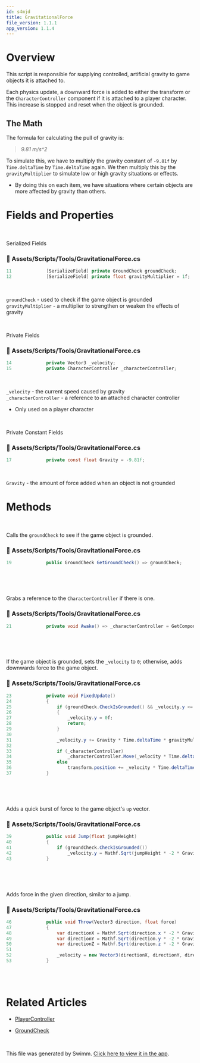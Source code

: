 ```yaml
---
id: s4mjd
title: GravitationalForce
file_version: 1.1.1
app_version: 1.1.4
---
```


# Overview

This script is responsible for supplying controlled, artificial gravity to game objects it is attached to.

Each physics update, a downward force is added to either the transform or the `CharacterController`<swm-token data-swm-token=":Assets/Scripts/Tools/GravitationalForce.cs:15:3:3:`        private CharacterController _characterController;`"/> component if it is attached to a player character. This increase is stopped and reset when the object is grounded.

## The Math

The formula for calculating the pull of gravity is:

> _9.81 m/s^2_

To simulate this, we have to multiply the gravity constant of `-9.81f`<swm-token data-swm-token=":Assets/Scripts/Tools/GravitationalForce.cs:17:11:14:`        private const float Gravity = -9.81f;`"/> by `Time.deltaTime`<swm-token data-swm-token=":Assets/Scripts/Tools/GravitationalForce.cs:31:11:13:`            _velocity.y += Gravity * Time.deltaTime * gravityMultiplier;`"/> by `Time.deltaTime`<swm-token data-swm-token=":Assets/Scripts/Tools/GravitationalForce.cs:31:11:13:`            _velocity.y += Gravity * Time.deltaTime * gravityMultiplier;`"/> again. We then multiply this by the `gravityMultiplier`<swm-token data-swm-token=":Assets/Scripts/Tools/GravitationalForce.cs:12:9:9:`        [SerializeField] private float gravityMultiplier = 1f;`"/> to simulate low or high gravity situations or effects.

*   By doing this on each item, we have situations where certain objects are more affected by gravity than others.
    

# Fields and Properties

<br/>

Serialized Fields
<!-- NOTE-swimm-snippet: the lines below link your snippet to Swimm -->
### 📄 Assets/Scripts/Tools/GravitationalForce.cs
```c#
11             [SerializeField] private GroundCheck groundCheck;
12             [SerializeField] private float gravityMultiplier = 1f;
```

<br/>

`groundCheck`<swm-token data-swm-token=":Assets/Scripts/Tools/GravitationalForce.cs:11:9:9:`        [SerializeField] private GroundCheck groundCheck;`"/> - used to check if the game object is grounded<br/>
`gravityMultiplier`<swm-token data-swm-token=":Assets/Scripts/Tools/GravitationalForce.cs:12:9:9:`        [SerializeField] private float gravityMultiplier = 1f;`"/> - a multiplier to strengthen or weaken the effects of gravity

<br/>

Private Fields
<!-- NOTE-swimm-snippet: the lines below link your snippet to Swimm -->
### 📄 Assets/Scripts/Tools/GravitationalForce.cs
```c#
14             private Vector3 _velocity;
15             private CharacterController _characterController;
```

<br/>

`_velocity`<swm-token data-swm-token=":Assets/Scripts/Tools/GravitationalForce.cs:14:5:5:`        private Vector3 _velocity;`"/> - the current speed caused by gravity<br/>
`_characterController`<swm-token data-swm-token=":Assets/Scripts/Tools/GravitationalForce.cs:15:5:5:`        private CharacterController _characterController;`"/> - a reference to an attached character controller

*   Only used on a player character

<br/>

Private Constant Fields
<!-- NOTE-swimm-snippet: the lines below link your snippet to Swimm -->
### 📄 Assets/Scripts/Tools/GravitationalForce.cs
```c#
17             private const float Gravity = -9.81f;
```

<br/>

`Gravity`<swm-token data-swm-token=":Assets/Scripts/Tools/GravitationalForce.cs:17:7:7:`        private const float Gravity = -9.81f;`"/> - the amount of force added when an object is not grounded

# Methods

<br/>

Calls the `groundCheck`<swm-token data-swm-token=":Assets/Scripts/Tools/GravitationalForce.cs:19:11:11:`        public GroundCheck GetGroundCheck() =&gt; groundCheck;`"/> to see if the game object is grounded.
<!-- NOTE-swimm-snippet: the lines below link your snippet to Swimm -->
### 📄 Assets/Scripts/Tools/GravitationalForce.cs
```c#
19             public GroundCheck GetGroundCheck() => groundCheck;
```

<br/>

<br/>

<br/>

Grabs a reference to the `CharacterController`<swm-token data-swm-token=":Assets/Scripts/Tools/GravitationalForce.cs:21:17:17:`        private void Awake() =&gt; _characterController = GetComponent&lt;CharacterController&gt;();`"/> if there is one.
<!-- NOTE-swimm-snippet: the lines below link your snippet to Swimm -->
### 📄 Assets/Scripts/Tools/GravitationalForce.cs
```c#
21             private void Awake() => _characterController = GetComponent<CharacterController>();
```

<br/>

<br/>

<br/>

If the game object is grounded, sets the `_velocity`<swm-token data-swm-token=":Assets/Scripts/Tools/GravitationalForce.cs:25:12:12:`            if (groundCheck.CheckIsGrounded() &amp;&amp; _velocity.y &lt;= 0)`"/> to `0`; otherwise, adds downwards force to the game object.
<!-- NOTE-swimm-snippet: the lines below link your snippet to Swimm -->
### 📄 Assets/Scripts/Tools/GravitationalForce.cs
```c#
23             private void FixedUpdate()
24             {
25                 if (groundCheck.CheckIsGrounded() && _velocity.y <= 0)
26                 {
27                     _velocity.y = 0f;
28                     return;
29                 }
30     
31                 _velocity.y += Gravity * Time.deltaTime * gravityMultiplier;
32     
33                 if (_characterController)
34                     _characterController.Move(_velocity * Time.deltaTime);
35                 else
36                     transform.position += _velocity * Time.deltaTime;
37             }
```

<br/>

<br/>

<br/>

Adds a quick burst of force to the game object's `up` vector.
<!-- NOTE-swimm-snippet: the lines below link your snippet to Swimm -->
### 📄 Assets/Scripts/Tools/GravitationalForce.cs
```c#
39             public void Jump(float jumpHeight)
40             {
41                 if (groundCheck.CheckIsGrounded())
42                     _velocity.y = Mathf.Sqrt(jumpHeight * -2 * Gravity);
43             }
```

<br/>

<br/>

<br/>

Adds force in the given direction, similar to a jump.
<!-- NOTE-swimm-snippet: the lines below link your snippet to Swimm -->
### 📄 Assets/Scripts/Tools/GravitationalForce.cs
```c#
46             public void Throw(Vector3 direction, float force)
47             {
48                 var directionX = Mathf.Sqrt(direction.x * -2 * Gravity);
49                 var directionY = Mathf.Sqrt(direction.y * -2 * Gravity);
50                 var directionZ = Mathf.Sqrt(direction.z * -2 * Gravity);
51     
52                 _velocity = new Vector3(directionX, directionY, directionZ).normalized * force;
53             }
```

<br/>

<br/>

# Related Articles

*   [PlayerController](playercontroller.m2epd.sw.md)
    
*   [GroundCheck](groundcheck.lnyas.sw.md)

<br/>

This file was generated by Swimm. [Click here to view it in the app](https://app.swimm.io/repos/Z2l0aHViJTNBJTNBQ2hyb21ldHJ5JTNBJTNBcGlkaWU=/docs/s4mjd).
